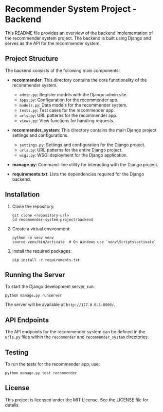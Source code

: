 # Recommender System Project - Backend

This README file provides an overview of the backend implementation of the recommender system project. The backend is built using Django and serves as the API for the recommender system.

## Project Structure

The backend consists of the following main components:

- **recommender**: This directory contains the core functionality of the recommender system.
  - `admin.py`: Register models with the Django admin site.
  - `apps.py`: Configuration for the recommender app.
  - `models.py`: Data models for the recommender system.
  - `tests.py`: Test cases for the recommender app.
  - `urls.py`: URL patterns for the recommender app.
  - `views.py`: View functions for handling requests.

- **recommender_system**: This directory contains the main Django project settings and configurations.
  - `settings.py`: Settings and configuration for the Django project.
  - `urls.py`: URL patterns for the entire Django project.
  - `wsgi.py`: WSGI deployment for the Django application.

- **manage.py**: Command-line utility for interacting with the Django project.

- **requirements.txt**: Lists the dependencies required for the Django backend.

## Installation

1. Clone the repository:
   ```
   git clone <repository-url>
   cd recommender-system-project/backend
   ```

2. Create a virtual environment:
   ```
   python -m venv venv
   source venv/bin/activate  # On Windows use `venv\Scripts\activate`
   ```

3. Install the required packages:
   ```
   pip install -r requirements.txt
   ```

## Running the Server

To start the Django development server, run:
```
python manage.py runserver
```

The server will be available at `http://127.0.0.1:8000/`.

## API Endpoints

The API endpoints for the recommender system can be defined in the `urls.py` files within the `recommender` and `recommender_system` directories. 

## Testing

To run the tests for the recommender app, use:
```
python manage.py test recommender
```

## License

This project is licensed under the MIT License. See the LICENSE file for details.
